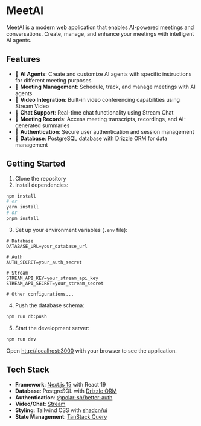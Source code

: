 # MeetAI

MeetAI is a modern web application that enables AI-powered meetings and conversations. Create, manage, and enhance your meetings with intelligent AI agents.

## Features

- 🤖 **AI Agents**: Create and customize AI agents with specific instructions for different meeting purposes
- 📅 **Meeting Management**: Schedule, track, and manage meetings with AI agents
- 🎥 **Video Integration**: Built-in video conferencing capabilities using Stream Video
- 💬 **Chat Support**: Real-time chat functionality using Stream Chat
- 📝 **Meeting Records**: Access meeting transcripts, recordings, and AI-generated summaries
- 🔐 **Authentication**: Secure user authentication and session management
- 💾 **Database**: PostgreSQL database with Drizzle ORM for data management

## Getting Started

1. Clone the repository
2. Install dependencies:

```bash
npm install
# or
yarn install
# or
pnpm install
```

3. Set up your environment variables (`.env` file):

```env
# Database
DATABASE_URL=your_database_url

# Auth
AUTH_SECRET=your_auth_secret

# Stream
STREAM_API_KEY=your_stream_api_key
STREAM_API_SECRET=your_stream_secret

# Other configurations...
```

4. Push the database schema:

```bash
npm run db:push
```

5. Start the development server:

```bash
npm run dev
```

Open [http://localhost:3000](http://localhost:3000) with your browser to see the application.

## Tech Stack

- **Framework**: [Next.js 15](https://nextjs.org/) with React 19
- **Database**: PostgreSQL with [Drizzle ORM](https://orm.drizzle.team/)
- **Authentication**: [@polar-sh/better-auth](https://github.com/polarsource/polar)
- **Video/Chat**: [Stream](https://getstream.io/)
- **Styling**: Tailwind CSS with [shadcn/ui](https://ui.shadcn.com/)
- **State Management**: [TanStack Query](https://tanstack.com/query)
